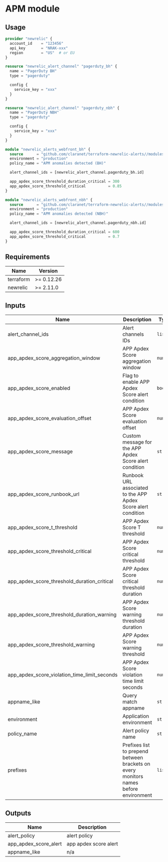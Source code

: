 # APM module

## Usage

```terraform
provider "newrelic" {
  account_id    = "123456"
  api_key       = "NRAK-xxx"
  region        = "US"  # or EU
}

resource "newrelic_alert_channel" "pagerduty_bh" {
  name = "PagerDuty BH"
  type = "pagerduty"

  config {
    service_key = "xxx"
  }
}

resource "newrelic_alert_channel" "pagerduty_nbh" {
  name = "PagerDuty NBH"
  type = "pagerduty"

  config {
    service_key = "xxx"
  }
}

module "newrelic_alerts_webfront_bh" {
  source      = "github.com/claranet/terraform-newrelic-alerts//modules/apm"
  environment = "production"
  policy_name = "APM anomalies detected (BH)"

  alert_channel_ids = [newrelic_alert_channel.pagerduty_bh.id]

  app_apdex_score_threshold_duration_critical = 300
  app_apdex_score_threshold_critical          = 0.85
}

module "newrelic_alerts_webfront_nbh" {
  source      = "github.com/claranet/terraform-newrelic-alerts//modules/apm"
  environment = "production"
  policy_name = "APM anomalies detected (NBH)"

  alert_channel_ids = [newrelic_alert_channel.pagerduty_nbh.id]

  app_apdex_score_threshold_duration_critical = 600
  app_apdex_score_threshold_critical          = 0.7
}
```

## Requirements

| Name | Version |
|------|---------|
| terraform | >= 0.12.26 |
| newrelic | >= 2.11.0 |

## Inputs

| Name | Description | Type | Default | Required |
|------|-------------|------|---------|:--------:|
| alert\_channel\_ids | Alert channels IDs | `list` | `[]` | no |
| app\_apdex\_score\_aggregation\_window | APP Apdex Score aggregation window | `number` | `60` | no |
| app\_apdex\_score\_enabled | Flag to enable APP Apdex Score alert condition | `bool` | `true` | no |
| app\_apdex\_score\_evaluation\_offset | APP Apdex Score evaluation offset | `number` | `3` | no |
| app\_apdex\_score\_message | Custom message for the APP Apdex Score alert condition | `string` | `"Apdex is low"` | no |
| app\_apdex\_score\_runbook\_url | Runbook URL associated to the APP Apdex Score alert condition | `string` | `""` | no |
| app\_apdex\_score\_t\_threshold | APP Apdex Score T threshold | `number` | `0.5` | no |
| app\_apdex\_score\_threshold\_critical | APP Apdex Score critical threshold | `number` | `0.7` | no |
| app\_apdex\_score\_threshold\_duration\_critical | APP Apdex Score critical threshold duration | `number` | `300` | no |
| app\_apdex\_score\_threshold\_duration\_warning | APP Apdex Score warning threshold duration | `number` | `600` | no |
| app\_apdex\_score\_threshold\_warning | APP Apdex Score warning threshold | `number` | `0.85` | no |
| app\_apdex\_score\_violation\_time\_limit_seconds | APP Apdex Score violation time limit seconds | `number` | `3600` | no |
| appname\_like | Query match appname | `string` | `""` | no |
| environment | Application environment | `string` | n/a | yes |
| policy\_name | Alert policy name | `string` | n/a | yes |
| prefixes | Prefixes list to prepend between brackets on every monitors names before environment | `list` | `[]` | no |

## Outputs

| Name | Description |
|------|-------------|
| alert\_policy | alert policy |
| app\_apdex\_score\_alert | app apdex score alert |
| appname\_like | n/a |


